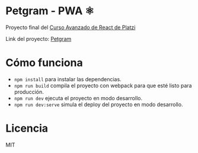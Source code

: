 # Petgram - PWA ⚛️
Proyecto final del [Curso Avanzado de React de Platzi](https://platzi.com/cursos/react-avanzado/)

Link del proyecto: [Petgram](https://petgram-jhonel.now.sh/)

# Cómo funciona
  * `npm install` para instalar las dependencias.
  * `npm run build` compila el proyecto con webpack para que esté listo para producción.
  * `npm run dev` ejecuta el proyecto en modo desarrollo.
  * `npm run dev:serve` simula el deploy del proyecto en modo desarrollo.
  
# Licencia
MIT
